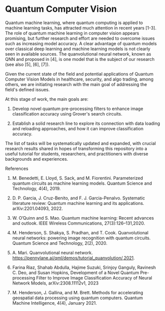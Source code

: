 # Quantum Computer Vision

Quantum machine learning, where quantum computing is applied to machine learning tasks, has attracted much attention in recent years [1-3]. The role of quantum machine learning in computer vision appears promising, but further research and effort are needed to overcome issues such as increasing model accuracy. A clear advantage of quantum models over classical deep learning and machine learning models is not clearly seen in available sources. The quanvolutional neural network, known as QNN and proposed in [4], is one model that is the subject of our research (see also [5], [6], [7]).

Given the current state of the field and potential applications of Quantum Computer Vision Models in healthcare, security, and algo trading, among others, we are initiating research with the main goal of addressing the field's defined issues.

At this stage of work, the main goals are:

1) Develop novel quantum pre-processing filters to enhance image classification accuracy using Grover's search circuits.

2) Establish a solid research line to explore its connection with data loading and reloading approaches, and how it can improve classification accuracy.

The list of tasks will be systematically updated and expanded, with crucial research results shared in hopes of transforming this repository into a useful tutorial for students, researchers, and practitioners with diverse backgrounds and experiences.

References

1. M. Benedetti, E. Lloyd, S. Sack, and M. Fiorentini. Parameterized quantum circuits as machine learning models. Quantum Science and Technology, 4(4), 2019.
   
2. D. P. Garcia, J. Cruz-Benito, and F. J. Garcia-Penalvo. Systematic literature review: Quantum machine learning and its applications. arXiv:2201.04093, 2022.
   
3. W. O’Quinn and S. Mao. Quantum machine learning: Recent advances and outlook. IEEE Wireless Communications, 27(3):126–131,2020.
   
4. M. Henderson, S. Shakya, S. Pradhan, and T. Cook. Quanvolutional neural networks: powering image recognition with quantum circuits. Quantum Science and Technology, 2(2), 2020.

5. A. Mari. Quanvolutional neural network. https://pennylane.ai/qml/demos/tutorial_quanvolution/,2021.

6. Farina Riaz, Shahab Abdulla, Hajime Suzuki, Srinjoy Ganguly, Ravinesh C. Deo, and Susan Hopkins, Development of a Novel Quantum Pre-processing Filter to Improve Image Classification Accuracy of Neural Network Models, arXiv:2308.11112v1, 2023

8. M. Henderson, J. Gallina, and M. Brett. Methods for accelerating geospatial data processing using quantum computers. Quantum Machine Intelligence, 4(4), January 2021.
